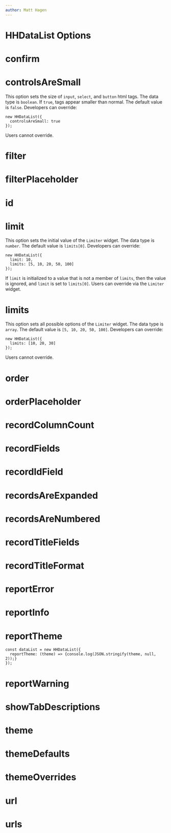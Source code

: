 ```yaml
---
author: Matt Hagen
---
```


# HHDataList Options

# confirm

# controlsAreSmall

This option sets the size of `input`, `select`, and `button` html tags. The data type is `boolean`. If `true`, tags appear smaller than normal. The default value is `false`. Developers can override:

``` nonum
new HHDataList({
  controlsAreSmall: true
});
```

Users cannot override. 

# filter

# filterPlaceholder

# id

# limit

This option sets the initial value of the `Limiter` widget. The data type is `number`. The default value is `limits[0]`. Developers can override:

``` nonum
new HHDataList({
  limit: 10,
  limits: [5, 10, 20, 50, 100]
});
```

If `limit` is initialized to a value that is not a member of `limits`, then the value is ignored, and `limit` is set to `limits[0]`. Users can override via the `Limiter` widget.

# limits

This option sets all possible options of the `Limiter` widget. The data type is `array`. The default value is `[5, 10, 20, 50, 100]`. Developers can override:

``` nonum
new HHDataList({
  limits: [10, 20, 30]
});
```

Users cannot override.

# order

# orderPlaceholder

# recordColumnCount

# recordFields

# recordIdField

# recordsAreExpanded

# recordsAreNumbered

# recordTitleFields

# recordTitleFormat

# reportError

# reportInfo

# reportTheme

``` nonum
const dataList = new HHDataList({
  reportTheme: (theme) => {console.log(JSON.stringify(theme, null, 2));}
});
```

# reportWarning

# showTabDescriptions

# theme

# themeDefaults

# themeOverrides

# url

# urls

